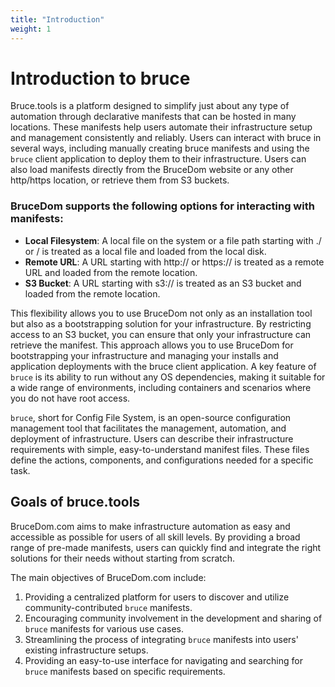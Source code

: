 ```yaml
---
title: "Introduction"
weight: 1
---
```


# Introduction to bruce

Bruce.tools is a platform designed to simplify just about any type of automation through declarative manifests that can be hosted in many locations. These manifests help users automate their infrastructure setup and 
management 
consistently and reliably. Users can interact with bruce in several ways, including manually creating bruce manifests and using the `bruce` client application to deploy them to their infrastructure. Users can also load manifests directly from the 
BruceDom website or any other http/https location, or retrieve them from S3 buckets.

### BruceDom supports the following options for interacting with manifests:
* **Local Filesystem**: A local file on the system or a file path starting with ./ or / is treated as a local file and loaded from the local disk.
* **Remote URL**: A URL starting with http:// or https:// is treated as a remote URL and loaded from the remote location.
* **S3 Bucket**: A URL starting with s3:// is treated as an S3 bucket and loaded from the remote location.

This flexibility allows you to use BruceDom not only as an installation tool but also as a bootstrapping solution for your infrastructure. By restricting access to an S3 bucket, you can ensure that only your infrastructure can retrieve the manifest. This approach allows you to use BruceDom for bootstrapping your infrastructure and managing your installs and application deployments with the bruce client application. A key feature of `bruce` is its ability to run without any OS dependencies, making it suitable for a wide range of environments, including containers and scenarios where you do not have root access.

`bruce`, short for Config File System, is an open-source configuration management tool that facilitates the management, automation, and deployment of infrastructure. Users can describe their infrastructure requirements with simple, easy-to-understand manifest files. These files define the actions, components, and configurations needed for a specific task.

## Goals of bruce.tools

BruceDom.com aims to make infrastructure automation as easy and accessible as possible for users of all skill levels. By providing a broad range of pre-made manifests, users can quickly find and integrate the right solutions for their needs without starting from scratch.

The main objectives of BruceDom.com include:

1. Providing a centralized platform for users to discover and utilize community-contributed `bruce` manifests.
2. Encouraging community involvement in the development and sharing of `bruce` manifests for various use cases.
3. Streamlining the process of integrating `bruce` manifests into users' existing infrastructure setups.
4. Providing an easy-to-use interface for navigating and searching for `bruce` manifests based on specific requirements.

